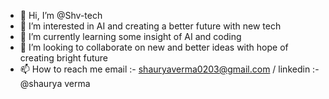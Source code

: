 - 👋 Hi, I’m @Shv-tech
- 👀 I’m interested in AI and creating a better future with new tech
- 🌱 I’m currently learning some insight of AI and coding
- 💞️ I’m looking to collaborate on new and better ideas with hope of creating bright future
- 📫 How to reach me email :- shauryaverma0203@gmail.com / linkedin :- @shaurya verma

<!---
Shv-tech/Shv-tech is a ✨ special ✨ repository because its `README.md` (its my dream) appears on your GitHub profile.
You can click the Preview link to take a look at your changes.
--->
